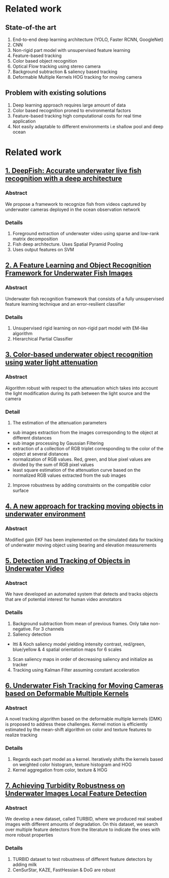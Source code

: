 # Related work

## State-of-the art 
1. End-to-end deep learning architecture (YOLO, Faster RCNN, GoogleNet)
2. CNN
3. Non-rigid part model with unsupervised feature learning
4. Feature-based tracking
5. Color based object recognition
6. Optical Flow tracking using stereo camera
7. Background subtraction & saliency based tracking
8. Deformable Multiple Kernels HOG tracking for moving camera

## Problem with existing solutions
1. Deep learning approach requires large amount of data 
2. Color based recognition proned to environmental factors
3. Feature-based tracking high computational costs for real time application
4. Not easily adaptable to different environments i.e shallow pool and deep ocean
# Related work

## [1. DeepFish: Accurate underwater live fish recognition with a deep architecture](http://qinhongwei.com/academic/projects/deepfish/deepfish_published.pdf)

### **Abstract**
We propose a framework to recognize fish from videos captured by underwater cameras deployed in
the ocean observation network

### **Details**
1. Foreground extraction of underwater video using sparse and low-rank matrix decomposition
2. Fish deep architecture. Uses Spatial Pyramid Pooling
3. Uses output features on SVM

## [2. A Feature Learning and Object Recognition Framework for Underwater Fish Images](https://434fbd8f-a-62cb3a1a-s-sites.googlegroups.com/site/mengchechuang/files/Chuang_TIP2016.pdf?attachauth=ANoY7cogkIGSFMBzRiJxUkSWHrDpdML7MKzgPdGBmUnyLxkvSYPUZxa_HFDP5EF3JndMopr9nYCC_IF8LdK6u9pxi3AH3gwF9hkwHU6foiEnonIRDdyIc_zmdnw6iyD00IB6MUo1duwoyVPVIBc5RhpEewA_A7-a1XpOshAOc_pVJvXTTmmq-fjYDa29AbWFtiBwvgqPxYgwVhv0hKtz8mESroVN2BEqDCX89jQ4jjWm4e37wc5pwDc%3D&attredirects=0)

### **Abstract**
Underwater fish recognition framework that consists of a fully unsupervised feature learning
technique  and an error-resilient classifier

### **Details**
1. Unsupervised rigid learning on non-rigid part model with EM-like algorithm
2. Hierarchical Partial Classifier

## [3. Color-based underwater object recognition using water light attenuation](http://www.readcube.com/articles/10.1007/s11370-012-0105-3)

### **Abstract**
Algorithm robust with respect to the attenuation which takes into account the light modification
during its path between the light source and the camera

### **Detail**
1. The estimation of the attenuation parameters
 - sub images extraction from the images corresponding to the object at different distances
 - sub image processing by Gaussian Filtering
 - extraction of a collection of RGB triplet corresponding to the color of the object at several distances
 - normalization of RGB values. Red, green, and blue pixel values are divided by the sum of RGB pixel values
 - least square estimation of the attenuation curve based on the normalized RGB values extracted from the sub
 images
2. Improve robustness by adding constraints on the compatible color surface

## [4. A new approach for tracking moving objects in underwater environment](http://www.currentscience.ac.in/Volumes/110/07/1315.pdf)

### **Abstract**
Modified gain EKF has been implemented on the simulated data for tracking of underwater moving object using
bearing and elevation measurements

## [5. Detection and Tracking of Objects in Underwater Video](https://www.researchgate.net/publication/4082165_Detection_and_tracking_of_objects_in_underwater_video)

### **Abstract**
We have developed an automated system that detects and tracks objects that are of potential
interest for human video annotators

### **Details**
1. Background subtraction from mean of previous frames. Only take non-negative. For 3 channels
2. Saliency detection
 - Itti & Koch saliency model yielding intensity contrast, red/green, blue/yellow & 4 spatial
 orientation maps for 6 scales
3. Scan saliency maps in order of decreasing saliency and initialize as tracker
4. Tracking using Kalman Filter assuming constant acceleration

## [6. Underwater Fish Tracking for Moving Cameras based on Deformable Multiple Kernels](https://arxiv.org/pdf/1603.01695v1.pdf)

### **Abstract**
A novel tracking algorithm based on the deformable multiple kernels (DMK) is proposed to
address these challenges. Kernel motion is efficiently estimated by the mean-shift algorithm on
color and texture features to realize tracking

### **Details**
1. Regards each part model as a kernel. Iteratively shifts the kernels based on weighted color
histogram, texture histogram and HOG
2. Kernel aggregation from color, texture & HOG

## [7. Achieving Turbidity Robustness on Underwater Images Local Feature Detection](http://www.bmva.org/bmvc/2015/papers/paper154/paper154.pdf)

### **Abstract** ###
We develop a new dataset, called TURBID, where we produced real seabed images with different
amounts of degradation. On this dataset, we search over multiple feature detectors from the
literature to indicate the ones with more robust properties

### **Details** ###
1. TURBID dataset to test robustness of different feature detectors by adding milk
2. CenSurStar, KAZE, FastHessian & DoG are robust
